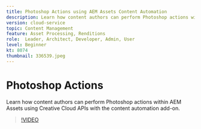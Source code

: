```yaml
---
title: Photoshop Actions using AEM Assets Content Automation
description: Learn how content authors can perform Photoshop actions within AEM Assets using Creative Cloud APIs with the content automation add-on.
version: cloud-service
topic: Content Management
feature: Asset Processing, Renditions
role:  Leader, Architect, Developer, Admin, User
level: Beginner
kt: 8074
thumbnail: 336539.jpeg
---
```


# Photoshop Actions

Learn how content authors can perform Photoshop actions within AEM Assets using Creative Cloud APIs with the content automation add-on.

>[!VIDEO](https://video.tv.adobe.com/v/336539?quality=12&learn=on)
